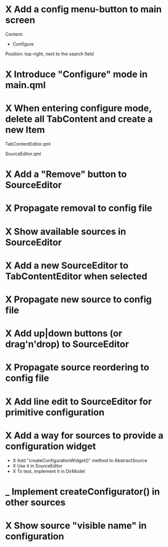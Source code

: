 # X Add a config menu-button to main screen

Content:
- Configure

Position: top-right, next to the search field

# X Introduce "Configure" mode in main.qml

# X When entering configure mode, delete all TabContent and create a new Item

TabContentEditor.qml

SourceEditor.qml

# X Add a "Remove" button to SourceEditor

# X Propagate removal to config file

# X Show available sources in SourceEditor

# X Add a new SourceEditor to TabContentEditor when selected

# X Propagate new source to config file

# X Add up|down buttons (or drag'n'drop) to SourceEditor

# X Propagate source reordering to config file

# X Add line edit to SourceEditor for primitive configuration

# X Add a way for sources to provide a configuration widget

- X Add "createConfigurationWidget()" method to AbstractSource
- X Use it in SourceEditor
- X To test, implement it in DirModel

# _ Implement createConfigurator() in other sources

# X Show source "visible name" in configuration
